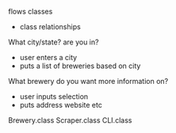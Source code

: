 flows
classes
 - class relationships


What city/state? are you in?
  - user enters a city
  - puts a list of breweries based on city

What brewery do you want more information on?
  - user inputs selection
  - puts address website etc

Brewery.class
Scraper.class
CLI.class